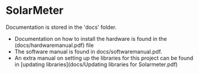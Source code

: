 # SolarMeter
Documentation is stored in the 'docs' folder.

* Documentation on how to install the hardware is found in the (docs/hardwaremanual.pdf) file
* The software manual is found in docs/softwaremanual.pdf.
* An extra manual on setting up the libraries for this project can be found in [updating libraries](docs/Updating libraries for Solarmeter.pdf)
